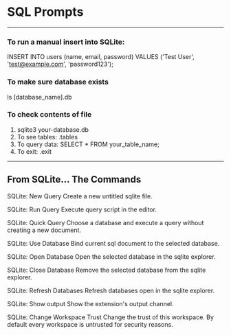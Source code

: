 # SQL Prompts 
_______________________________________________________________
### To run a manual insert into SQLite:
INSERT INTO users (name, email, password) VALUES ('Test User', 'test@example.com', 'password123');
### To make sure database exists
ls [database_name].db
### To check contents of file
1. sqlite3 your-database.db
2. To see tables: .tables
3. To query data: SELECT * FROM your_table_name;
4. To exit: .exit

____________________________________________________________
## From SQLite... The Commands
SQLite: New Query   Create a new untitled sqlite file.

SQLite: Run Query   Execute query script in the editor.

SQLite: Quick Query   Choose a database and execute a query without creating a new document.

SQLite: Use Database   Bind current sql document to the selected database.

SQLite: Open Database   Open the selected database in the sqlite explorer.

SQLite: Close Database   Remove the selected database from the sqlite explorer.

SQLite: Refresh Databases   Refresh databases open in the sqlite explorer.

SQLite: Show output   Show the extension's output channel.

SQLite: Change Workspace Trust   Change the trust of this workspace. By default every workspace is untrusted for security reasons.
